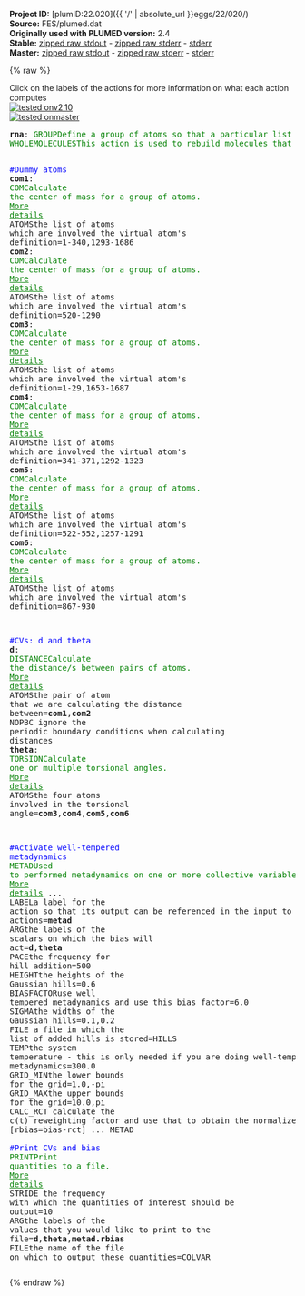 **Project ID:** [plumID:22.020]({{ '/' | absolute_url }}eggs/22/020/)  
**Source:** FES/plumed.dat  
**Originally used with PLUMED version:** 2.4  
**Stable:** [zipped raw stdout](plumed.dat.plumed.stdout.txt.zip) - [zipped raw stderr](plumed.dat.plumed.stderr.txt.zip) - [stderr](plumed.dat.plumed.stderr)  
**Master:** [zipped raw stdout](plumed.dat.plumed_master.stdout.txt.zip) - [zipped raw stderr](plumed.dat.plumed_master.stderr.txt.zip) - [stderr](plumed.dat.plumed_master.stderr)  

{% raw %}
<div class="plumedpreheader">
<div class="headerInfo" id="value_details_data/FES/plumed.dat"> Click on the labels of the actions for more information on what each action computes </div>
<div class="containerBadge">
<div class="headerBadge"><a href="plumed.dat.plumed.stderr"><img src="https://img.shields.io/badge/v2.10-passing-green.svg" alt="tested onv2.10" /></a></div>
<div class="headerBadge"><a href="plumed.dat.plumed_master.stderr"><img src="https://img.shields.io/badge/master-passing-green.svg" alt="tested onmaster" /></a></div>
</div>
</div>
<pre class="plumedlisting">
<b name="data/FES/plumed.datrna" onclick='showPath("data/FES/plumed.dat","data/FES/plumed.datrna","data/FES/plumed.datrna","brown")'>rna</b>: <span class="plumedtooltip" style="color:green">GROUP<span class="right">Define a group of atoms so that a particular list of atoms can be referenced with a single label in definitions of CVs or virtual atoms. <a href="https://www.plumed.org/doc-master/user-doc/html/GROUP" style="color:green">More details</a><i></i></span></span> <span class="plumedtooltip">ATOMS<span class="right">the numerical indexes for the set of atoms in the group<i></i></span></span>=1-1687
<span style="display:none;" id="data/FES/plumed.datrna">The GROUP action with label <b>rna</b> calculates something</span><span class="plumedtooltip" style="color:green">WHOLEMOLECULES<span class="right">This action is used to rebuild molecules that can become split by the periodic boundary conditions. <a href="https://www.plumed.org/doc-master/user-doc/html/WHOLEMOLECULES" style="color:green">More details</a><i></i></span></span> <span class="plumedtooltip">ENTITY0<span class="right">the atoms that make up a molecule that you wish to align<i></i></span></span>=<b name="data/FES/plumed.datrna">rna</b>

<span style="color:blue" class="comment">#Dummy atoms </span>
<span style="display:none;" id="data/FES/plumed.dat">The WHOLEMOLECULES action with label <b></b> calculates something</span><b name="data/FES/plumed.datcom1" onclick='showPath("data/FES/plumed.dat","data/FES/plumed.datcom1","data/FES/plumed.datcom1","brown")'>com1</b>: <span class="plumedtooltip" style="color:green">COM<span class="right">Calculate the center of mass for a group of atoms. <a href="https://www.plumed.org/doc-master/user-doc/html/COM" style="color:green">More details</a><i></i></span></span> <span class="plumedtooltip">ATOMS<span class="right">the list of atoms which are involved the virtual atom's definition<i></i></span></span>=1-340,1293-1686
<span style="display:none;" id="data/FES/plumed.datcom1">The COM action with label <b>com1</b> calculates something</span><b name="data/FES/plumed.datcom2" onclick='showPath("data/FES/plumed.dat","data/FES/plumed.datcom2","data/FES/plumed.datcom2","brown")'>com2</b>: <span class="plumedtooltip" style="color:green">COM<span class="right">Calculate the center of mass for a group of atoms. <a href="https://www.plumed.org/doc-master/user-doc/html/COM" style="color:green">More details</a><i></i></span></span> <span class="plumedtooltip">ATOMS<span class="right">the list of atoms which are involved the virtual atom's definition<i></i></span></span>=520-1290
<span style="display:none;" id="data/FES/plumed.datcom2">The COM action with label <b>com2</b> calculates something</span><b name="data/FES/plumed.datcom3" onclick='showPath("data/FES/plumed.dat","data/FES/plumed.datcom3","data/FES/plumed.datcom3","brown")'>com3</b>: <span class="plumedtooltip" style="color:green">COM<span class="right">Calculate the center of mass for a group of atoms. <a href="https://www.plumed.org/doc-master/user-doc/html/COM" style="color:green">More details</a><i></i></span></span> <span class="plumedtooltip">ATOMS<span class="right">the list of atoms which are involved the virtual atom's definition<i></i></span></span>=1-29,1653-1687
<span style="display:none;" id="data/FES/plumed.datcom3">The COM action with label <b>com3</b> calculates something</span><b name="data/FES/plumed.datcom4" onclick='showPath("data/FES/plumed.dat","data/FES/plumed.datcom4","data/FES/plumed.datcom4","brown")'>com4</b>: <span class="plumedtooltip" style="color:green">COM<span class="right">Calculate the center of mass for a group of atoms. <a href="https://www.plumed.org/doc-master/user-doc/html/COM" style="color:green">More details</a><i></i></span></span> <span class="plumedtooltip">ATOMS<span class="right">the list of atoms which are involved the virtual atom's definition<i></i></span></span>=341-371,1292-1323
<span style="display:none;" id="data/FES/plumed.datcom4">The COM action with label <b>com4</b> calculates something</span><b name="data/FES/plumed.datcom5" onclick='showPath("data/FES/plumed.dat","data/FES/plumed.datcom5","data/FES/plumed.datcom5","brown")'>com5</b>: <span class="plumedtooltip" style="color:green">COM<span class="right">Calculate the center of mass for a group of atoms. <a href="https://www.plumed.org/doc-master/user-doc/html/COM" style="color:green">More details</a><i></i></span></span> <span class="plumedtooltip">ATOMS<span class="right">the list of atoms which are involved the virtual atom's definition<i></i></span></span>=522-552,1257-1291
<span style="display:none;" id="data/FES/plumed.datcom5">The COM action with label <b>com5</b> calculates something</span><b name="data/FES/plumed.datcom6" onclick='showPath("data/FES/plumed.dat","data/FES/plumed.datcom6","data/FES/plumed.datcom6","brown")'>com6</b>: <span class="plumedtooltip" style="color:green">COM<span class="right">Calculate the center of mass for a group of atoms. <a href="https://www.plumed.org/doc-master/user-doc/html/COM" style="color:green">More details</a><i></i></span></span> <span class="plumedtooltip">ATOMS<span class="right">the list of atoms which are involved the virtual atom's definition<i></i></span></span>=867-930

<span style="color:blue" class="comment">#CVs: d and theta</span>
<span style="display:none;" id="data/FES/plumed.datcom6">The COM action with label <b>com6</b> calculates something</span><b name="data/FES/plumed.datd" onclick='showPath("data/FES/plumed.dat","data/FES/plumed.datd","data/FES/plumed.datd","brown")'>d</b>: <span class="plumedtooltip" style="color:green">DISTANCE<span class="right">Calculate the distance/s between pairs of atoms. <a href="https://www.plumed.org/doc-master/user-doc/html/DISTANCE" style="color:green">More details</a><i></i></span></span> <span class="plumedtooltip">ATOMS<span class="right">the pair of atom that we are calculating the distance between<i></i></span></span>=<b name="data/FES/plumed.datcom1">com1</b>,<b name="data/FES/plumed.datcom2">com2</b> <span class="plumedtooltip">NOPBC<span class="right"> ignore the periodic boundary conditions when calculating distances<i></i></span></span>
<span style="display:none;" id="data/FES/plumed.datd">The DISTANCE action with label <b>d</b> calculates the following quantities:<table  align="center" frame="void" width="95%" cellpadding="5%"><tr><td width="5%"><b> Quantity </b>  </td><td><b> Description </b> </td></tr><tr><td width="5%">d.value</td><td>the DISTANCE between this pair of atoms</td></tr></table></span><b name="data/FES/plumed.dattheta" onclick='showPath("data/FES/plumed.dat","data/FES/plumed.dattheta","data/FES/plumed.dattheta","brown")'>theta</b>: <span class="plumedtooltip" style="color:green">TORSION<span class="right">Calculate one or multiple torsional angles. <a href="https://www.plumed.org/doc-master/user-doc/html/TORSION" style="color:green">More details</a><i></i></span></span> <span class="plumedtooltip">ATOMS<span class="right">the four atoms involved in the torsional angle<i></i></span></span>=<b name="data/FES/plumed.datcom3">com3</b>,<b name="data/FES/plumed.datcom4">com4</b>,<b name="data/FES/plumed.datcom5">com5</b>,<b name="data/FES/plumed.datcom6">com6</b>

<span style="color:blue" class="comment">#Activate well-tempered metadynamics </span>
<span style="display:none;" id="data/FES/plumed.dattheta">The TORSION action with label <b>theta</b> calculates the following quantities:<table  align="center" frame="void" width="95%" cellpadding="5%"><tr><td width="5%"><b> Quantity </b>  </td><td><b> Description </b> </td></tr><tr><td width="5%">theta.value</td><td>the TORSION involving these atoms</td></tr></table></span><span class="plumedtooltip" style="color:green">METAD<span class="right">Used to performed metadynamics on one or more collective variables. <a href="https://www.plumed.org/doc-master/user-doc/html/METAD" style="color:green">More details</a><i></i></span></span> ...
<span class="plumedtooltip">LABEL<span class="right">a label for the action so that its output can be referenced in the input to other actions<i></i></span></span>=<b name="data/FES/plumed.datmetad" onclick='showPath("data/FES/plumed.dat","data/FES/plumed.datmetad","data/FES/plumed.datmetad","brown")'>metad</b>
<span class="plumedtooltip">ARG<span class="right">the labels of the scalars on which the bias will act<i></i></span></span>=<b name="data/FES/plumed.datd">d</b>,<b name="data/FES/plumed.dattheta">theta</b>
<span class="plumedtooltip">PACE<span class="right">the frequency for hill addition<i></i></span></span>=500
<span class="plumedtooltip">HEIGHT<span class="right">the heights of the Gaussian hills<i></i></span></span>=0.6
<span class="plumedtooltip">BIASFACTOR<span class="right">use well tempered metadynamics and use this bias factor<i></i></span></span>=6.0
<span class="plumedtooltip">SIGMA<span class="right">the widths of the Gaussian hills<i></i></span></span>=0.1,0.2
<span class="plumedtooltip">FILE<span class="right"> a file in which the list of added hills is stored<i></i></span></span>=HILLS
<span class="plumedtooltip">TEMP<span class="right">the system temperature - this is only needed if you are doing well-tempered metadynamics<i></i></span></span>=300.0
<span class="plumedtooltip">GRID_MIN<span class="right">the lower bounds for the grid<i></i></span></span>=1.0,-pi
<span class="plumedtooltip">GRID_MAX<span class="right">the upper bounds for the grid<i></i></span></span>=10.0,pi
<span class="plumedtooltip">CALC_RCT<span class="right"> calculate the c(t) reweighting factor and use that to obtain the normalized bias [rbias=bias-rct]<i></i></span></span>
... METAD
<br/><span style="color:blue" class="comment">#Print CVs and bias</span>
<span style="display:none;" id="data/FES/plumed.datmetad">The METAD action with label <b>metad</b> calculates the following quantities:<table  align="center" frame="void" width="95%" cellpadding="5%"><tr><td width="5%"><b> Quantity </b>  </td><td><b> Description </b> </td></tr><tr><td width="5%">metad.bias</td><td>the instantaneous value of the bias potential</td></tr><tr><td width="5%">metad.rbias</td><td>the instantaneous value of the bias normalized using the c(t) reweighting factor [rbias=bias-rct]</td></tr><tr><td width="5%">metad.rct</td><td>the reweighting factor c(t)</td></tr></table></span><span class="plumedtooltip" style="color:green">PRINT<span class="right">Print quantities to a file. <a href="https://www.plumed.org/doc-master/user-doc/html/PRINT" style="color:green">More details</a><i></i></span></span> <span class="plumedtooltip">STRIDE<span class="right"> the frequency with which the quantities of interest should be output<i></i></span></span>=10 <span class="plumedtooltip">ARG<span class="right">the labels of the values that you would like to print to the file<i></i></span></span>=<b name="data/FES/plumed.datd">d</b>,<b name="data/FES/plumed.dattheta">theta</b>,<b name="data/FES/plumed.datmetad">metad.rbias</b> <span class="plumedtooltip">FILE<span class="right">the name of the file on which to output these quantities<i></i></span></span>=COLVAR
</pre>
{% endraw %}
